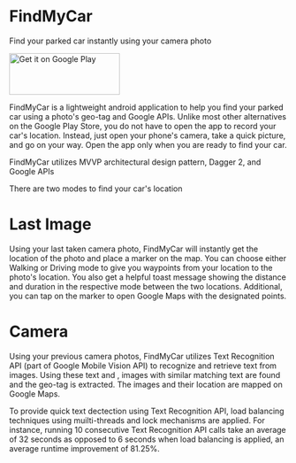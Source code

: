 # FindMyCar
Find your parked car instantly using your camera photo

<a href='https://play.google.com/store/apps/details?id=com.release.rroycsdev.findmycar&pcampaignid=MKT-Other-global-all-co-prtnr-py-PartBadge-Mar2515-1'><img alt='Get it on Google Play' width="200" height="75" src='https://play.google.com/intl/en_us/badges/images/generic/en_badge_web_generic.png'/></a>

FindMyCar is a lightweight android application to help you find your parked car using a photo's geo-tag and Google APIs.
Unlike most other alternatives on the Google Play Store, you do not have to open the app to record your car's location.
Instead, just open your phone's camera, take a quick picture, and go on your way. Open the app only when you are ready to find your car.

FindMyCar utilizes MVVP architectural design pattern, Dagger 2, and Google APIs

There are two modes to find your car's location
# Last Image
Using your last taken camera photo, FindMyCar will instantly get the location of the photo and place a marker on the map.
You can choose either Walking or Driving mode to give you waypoints from your location to the photo's location. You also get a helpful toast message showing the distance and duration in the respective mode between the two locations. Additional, you can tap on the marker to open Google Maps with the designated points.

# Camera 
Using your previous <predefined number> camera photos, FindMyCar utilizes Text Recognition API (part of Google Mobile  Vision API)
to recognize and retrieve text from images. Using these text and <predefined text>, images with similar matching text are found and the geo-tag is extracted. The images and their location are mapped on Google Maps.
  
To provide quick text dectection using Text Recognition API, load balancing techniques using muilti-threads and lock mechanisms are applied. For instance, running 10 consecutive Text Recognition API calls take an average of 32 seconds as opposed to 6 seconds when load balancing is applied, an average runtime improvement of 81.25%.
